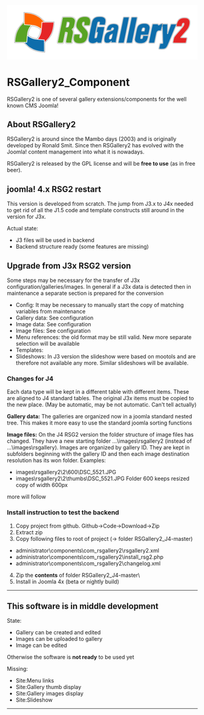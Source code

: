 ![RSGallery logo with text](https://github.com/RSGallery2/RSGallery2_Project/blob/master/RSGallery2_Logo/RSG2_logoText.svg)

# RSGallery2_Component

RSGallery2 is one of several gallery extensions/components for the well known CMS Joomla!

## About RSGallery2

RSGallery2 is around since the Mambo days (2003) and is originally developed by Ronald Smit. Since then RSGallery2 has evolved with the Joomla! content management into what it is nowadays.

RSGallery2 is released by the GPL license and will be **free to use** (as in free beer).

## **joomla! 4.x RSG2 restart**

This version is developed from scratch. The jump from J3.x to J4x needed to get rid of all the J1.5 code and template constructs still around in the version for J3x.

Actual state:
* J3 files will be used in backend
* Backend structure ready (some features are missing)

## **Upgrade from J3x RSG2 version**

Some steps may be necessary for the transfer of J3x configuration/galleries/images. In general if a J3x data is detected then in maintenance a separate section is prepared for the conversion

- Config: It may be necessary to manually start the copy of matching variables from maintenance
- Gallery data: See configuration
- Image data: See configuration
- Image files: See configuration
- Menu references: the old format may be still valid. New more separate selection will be available
- Templates:
- Slideshows: In J3 version the slideshow were based on mootols and are therefore not available any more. Similar slideshows will be available.

### Changes for J4

Each data type will be kept in a different table with different items. These are aligned to J4 standard tables. The original J3x items must be copied to the new place. (May be automatic, may be not automatic. Can't tell actually)

**Gallery data:** The galleries are organized now in a joomla standard nested tree. This makes it more easy to use the standard joomla sorting functions

**Image files:** On the J4 RSG2 version the folder structure of image files has changed. They have a new starting folder ...\images\rsgallery2 (instead of ...\images\rsgallery). Images are organized by gallery ID. They are kept in subfolders beginning with the gallery ID and then each image destination resolution has its won folder. Examples:

- images\rsgallery2\2\600\DSC_5521.JPG
- images\rsgallery2\2\thumbs\DSC_5521.JPG Folder 600 keeps resized copy of width 600px

more will follow

### Install instruction to test the backend

1. Copy project from github. Github->Code->Download->Zip
2. Extract zip
3. Copy following files to root of project (-> folder RSGallery2_J4-master)

  - administrator\components\com_rsgallery2\rsgallery2.xml
  - administrator\components\com_rsgallery2\install_rsg2.php
  - administrator\components\com_rsgallery2\changelog.xml

4. Zip the **contents** of folder RSGallery2_J4-master\
5. Install in Joomla 4x (beta or nightly build)

--------------------------------------------------------------------------------

## **This software is in middle development**

State:

- Gallery can be created and edited
- Images can be uploaded to gallery
- Image can be edited

Otherwise the software is **not ready** to be used yet

Missing:

- Site:Menu links
- Site:Gallery thumb display
- Site:Gallery images display
- Site:Slideshow

--------------------------------------------------------------------------------
